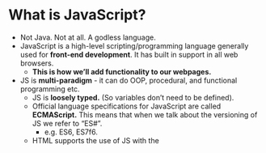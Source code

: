 ﻿# What is JavaScript? 

- Not Java. Not at all. A godless language.
- JavaScript is a high-level scripting/programming language generally used for **front-end development**. It has built in support in all web browsers. 
  - **This is how we’ll add functionality to our webpages.**
- JS is **multi-paradigm** - it can do OOP, procedural, and functional programming etc. 
  - JS is **loosely typed.** (So variables don’t need to be defined).
  - Official language specifications for JavaScript are called **ECMAScript.** This means that when we talk about the versioning of JS we refer to “ES#”. 
    - e.g. ES6, ES7f6.
  - HTML supports the use of JS with the <script> tag, allowing you to put raw JS into the HTML page. Generally though, **you will link to an external JS file using the <script> tag at the bottom of your HTML <body> tag.** 
    - Script tags can go either in the head or the body but best practice is **generally to put them at the very bottom of the body.** Errors like are more likely to pop up if you don’t. Also good for Search Engine Optimization, because you want the skeleton/content of your webpage to show up before the JS logic gets compiled.
  - JS was originally written by a single person in ~10 days. This means there are some quirks with the language that persist to this day. 
    - See notes below on type coercion for an example.

**JS Syntax**

- Comments in JS are the same as in java: `//this is a comment`
- JavaScript literals (primitives) are your typical non-object values; they can be numbers, strings, booleans, etc
  - **number** can hold multiple number types like integers or decimals.
  - **strings** are text, enclosed by either ‘single quotes’ or “double quotes”. If a number is enclosed in quotes, it’s a string.
- JavaScript has keywords like other languages that are reserved because they have specific meaning. Eg. var, let, break, case, catch, continue, do, else, if, new, throw, etc.
- Semicolons aren’t necessary but I still like to use them;

**JavaScript Variables**

- Variables store data values. The “=” is used for the assignment operator
  - E.g. `var a = “I am a variable”`
  - Identifiers (names of the variables) must start with either a letter, underscore, or $. They cannot start with numbers, though they can contain them. No spaces!!!
- There are **3 ways to declare a variable in JS.** (let and const were added in ES6)
  - var - older, default declaration
  - let - newer and preferred declaration for mutable variables. let can be block scoped (see below).
  - const - has the functionality as let, but once assigned it can not be changed. (Like a “final” variable in Java).
- There are **7 major data types** of JS variables: 
  - number - includes ints and floating point numbers etc. 
  - string - collection of characters
  - boolean - true or false
  - null - has no value 
  - undefined - the variable has not been assigned anything. It is only declared. 
  - object - objects in JS are collections of key/value pairs. Uses {}. 
  - Symbol - added in ES6, not commonly used. 
- **Other data types** and sub-data types: 
  - BigInt is used to hold large integers outside the ability of the standard number variable.
  - NaN (not a number) is technically of the data type number. It is returned when a mathematical operation encounters a problem and can not return a valid number value. 
- The “typeof” operator returns the data type of its operand. Very useful for debugs.
- Object subtypes: 
  - **Arrays** (Big differences from Java!) - Arrays are objects that have indices, like Java. However, **a single array can hold any number of different data types and their length is not fixed.**
  - Functions are also objects but they have greatly expanded functionality. 

**JS Operators**

- Arithmetic operators: +, -, \*, /, %, ++, --
- Comparison: >, <, >=, <=, !=, ==, ===
  - **=== will compare types AND value while == simply compares value** 
    - **(ie 6 == ‘6’ returns true but not 6 === ‘6’)**
  - **Eg false == 0 returns true, while false === 0 returns false;**
- Logical: &&, ||, !
- Assignment: =, +=, -=, \*=,  /=, %=
- Ternary: `<condition> ? <value1>:<value2>`
  - This is like a one line if/else statement. If the condition is true, value1 is the result, if false value2 is. 


**Control Flow**

- The typical control flow statements you know from Java are the same with JS EXCEPT:
- for loops
  - There are 2 special types of for loops. 
    - **for-in**: iterates over an object’s keys
      - `let person = {name:”Bob”,age:25}; // this is a JS object`
      - `for(let key in person) {console.log(person[key]);} //prints Bob and 25`
    - **for-of**: iterates over the values of an array.
      - `let arr = [12, “Susie”, true, 0]; //this is a JS array`
      - `for (let value of arr) {console.log(value);}//print 12 then Susie then true then 0.`  
    - Think for-in = objects, for-of = arrays. 

**Type Coercion**

- Type coercion is **the process of converting a value from one data type to another.** There is explicit and implicit type coercion.

- **Explicit type coercion** is when we specify that we want a type changed to another type. 
  - E.g. `number(“3”), String(123)`
  - //we’re simply specifying explicitly what data type we want a certain value to change to.

- **Implicit type coercion** is where JS will attempt to carry out your instructions by changing the type variable on its own. This happens when you apply operators to values of different types.
  - E.g. `“3” \* 2;`
  - //number - JS chooses this for us. Likely because you wouldn’t multiply a String
  - E.g. `“3” + 2;`
  - //string - Likely because you commonly concatenate strings 
- Type coercion is one of those areas where JS quirkiness really shines through


\*Started HelloJS here\*

**Truthy and Falsy Values (these are actually technical terms lol)**

- In JS, **any expression or value can be evaluated as a boolean.** We use the terms truthy and falsy to indicate what boolean something will be evaluated as even if they aren’t inherently booleans. 

- There are **6 values/expressions that return as false** 
  - The boolean false
  - An empty string e.g. var a = “ “; //a is falsy
  - Undefined
  - Null
  - NaN
  - 0
- Any other value besides these 6 will return a value of true

**JS Functions**

- A function is a reusable group of code that can be called anywhere in the program. **Analogous to Java methods.**
	- You declare a function using the “function” keyword. A function can take any number of parameters you choose.
		- `function myFunction(param1, param2){}`
	- Functions can return values using the “return” keyword. You do not have to specify a return type like in Java.
	- Javascript functions are objects and can be stored in variables

- **Anonymous functions** have no identifier (name). Can be held in a variable still.
	- E.g. `let anon = function(){}`
- **Arrow functions** are “one time use” functions that are written inline
  - Analogous to lambdas in Java, they are called arrow functions because the syntax uses “=>” to make an arrow
    - E.g. `(var1) => {console.log(var1);}`
- **Callback functions** are functions that get passed into another function as a parameter, and then the original function executes the parameterized function. 
  - This is helpful in writing **asynchronous JS code.** Code generally runs from top to bottom of the file - **if code is not happening in sequence, it is considered asynchronous.** 
  - All functions in JS are objects, which means that can be passed in as parameters of other functions.
- **Closures** - This is an old way of achieving encapsulation in JS.	
  - This is a nested function that can access the variables and arguments of its outer function, but can no longer change them.

\*Finished HelloJS\*

**JS Scopes**

- JS has two major divisions of scopes: Global and Local
  - **Global scoped** variables are **accessible anywhere** in the application
  - **Local scoped** variables are **accessible only in their location**. Local locations are defined by {curly braces}
- There are two flavors of local scopes
  - **Functional Scope:** Variables declared with any keyword inside a function. They’re only accessible inside that function.
  - **Block Scope:** Variables declared inside curly braces (but not specifically a function) that are declared with the let or const keywords. They will not be accessible outside that block of code. 
    - Variables declared with var are hoisted (see below) and therefore cannot be restricted to block scope. They are GLOBALLY scoped.

**Hoisting**

- Hoisting is a default JS mechanism where **variables (specifically vars) and function declarations are moved to the top of their scope** before code execution.
  - NOTE: The variable declarations are hoisted, but the assignment isn’t. Therefore, all vars = undefined until the assignment happens in the script.
- Variables declared with let and const are not hoisted.

- What’s the point?
  - “The compiler needs to know what variables and functions are defined in scope to know what will be visible to child scopes”. 
  - This lets us do stuff like call functions before they appear in the code


**“this” Keyword**

- In JavaScript the “this” keyword has multiple meanings based on where it’s used.
  - **“this” alone** refers to the global Object. (The window object)
  - **“this” in event handlers** refers to the HTML element that receives the event. (See event handling below)
    - E.g. `<button onclick = this.style.color=”green”>click me</button>`
    - As with other inline styling, this isn’t best practice
  - **“this” in Object Method Binding** (like a constructor) refers to the object.
    - E.g. `var people = function (name, age) {
this.name = name;
this.age = age;
}`

**JS Prototypal Inheritance**

- All JS objects have a **prototype**. This is implemented through the **\_\_proto\_\_ property.** This property is used to define **inheritance in JavaScript.**
  - An object’s \_\_proto\_\_ can be set to reference another object. This will make that referenced object the parents of the object that references it.
- The **top prototype** of all objects in **Object.prototype**. This is the value that is assigned to \_\_proto\_\_ by default. 
  - Analogous to the Object class in Java

**JS Classes**

- **Classes are a special type of function in javascript**
- You can define a class with a **class declaration**
  - You use the “class” keyword with the name of the class (like declaring a function but without parenthesis for parameters).
- You can also define a class with a **class expression**
  - Here, you define a variable and then assign it to an object with the class keyword
- Classes can have a special function in the class called a “constructor” that functions like a constructor in Java (initializes the object by assigning values to its variables.)

![](.imgs/JS_class_syntax.png)

## Document Object Model (DOM) 

- When you attach JS to HTML via the <script> tag, it will read that document and **convert the HTML elements into a JS object that can then be manipulated.**
  - This is a good look into how JS and HTML interact under the hood.
  - JS converts HTML elements into objects, hence Document Object Model

- The DOM is created as a “tree” where the root element <html> is the root of the tree, and the other elements “branch” out from the root. **Each element in the HTML is an object in the DOM.**

![](https://www.w3schools.com/js/pic_htmltree.gif)

- In JS, you **access the DOM with the “document” object.**
  - **DOM Selection** is **accessing the elements** of the HTML through the DOM object. 
    - `document.getElementById(“idName”)` will return a single element
    - `document.getElementsByClassName(“className”)` returns an Array of elements
    - And more!!!!!!
  - **DOM Manipulation** is JS **actually changing** the elements of the DOM during run time.
    - .setAttribute will actually change the attributes of a DOM element directly
    - .appendChild creates a new element as the direct child of another element

**JS Events**

- Events occur **when user interaction takes place on the web page**, such as clicking a button, hovering over something, or pressing a key on the keyboard.
- When events occur, we can use an **event handler** (event listener) to detect them, and perform a specific action.
- Commonly used events:
  - **onclick** - when a user clicks an element
  - ondblclick - user double clicks an element
  - **onmouseover** - when the user moves the mouse pointer over the element
  - onload - happens when the browser finishes loading the page
  - onunload - happens when the page is closed
  - onresize - happens when the window is minimized or maximized
  - onkeydown - when the user pressed down on a key. 
  - onkeyup - when the user releases a key. 
  - onsubmit - when a form is submitted. 

- **EventListener** is what we use to detect events and perform some action
  - The **addEventListener function** is built into JS to handle various events. 
    - It **“listens”** for a certain event to happen, then executes some logic.
  - The syntax: `element.addEventListener(event, function, useCapture)`
    - **event -** type of event being listened for (see above for some options)
    - **function -** what code to run when the event happen** 
    - useCapture how we tell the DOM how we want events to interact between parent/child elements. We won't go too deep on this.

\*HelloDOM demo here\*


## JS Fetch API 

- JS can use the Fetch API which is a modern and versatile means of **sending asynchronous requests.** 
  - Basically, this is how we send **HTTP Requests from the frontend.** 
  - Fetch’s use of **promise objects lets us gather HTTP Responses.**

- We use the **fetch() method** on the window object, which **returns a promise** (see below). 
  - fetch() takes two parameters:
    - A **URL** that the request is sent to
    - An **object** which can contain multiple options that define the HTTP Request. This whole second parameter
      - With it, you can set the HTTP verb, headers, body, etc.

- A **promise object** represents a value that **may not be yet available, but will be resolved in the future.** Instead of receiving the value, you get a “promise” that it’ll come later. 
  - Once a promise is created, it cannot be cancelled before it’s resolved. 

- Workflow:
  - The browser **sends a request to the server/api** and creates a **promise object for the response**
  - If the HTTP request **fails** (the response has an error status code), the promise resolves and the **Fetch API rejects the promise object**
  - If we get a successful response, **the promise returns in the Response Body**

- We can extract the response data with these **methods to access response body: **
  - Big one: **response.json() - takes the response body as JSON and returns a JS object.** 
  - **response.text()** - returns the response as plain text. 
  - **response.status()** - returns the status code of the response.
 	-response.status() is quite useful if you need to take different actions based on the status code returned. 
	-E.g. `if(response.status() === 200) { //do something}` `else if(response.status() === 404) { //do something else}`
	

- Keywords
  - **async** - this is added to functions to tell them to return a promise, rather than directly return a value
  - **await** - in an asynchronous function, await will pause the function until the promise is returned
  - \*\*These two keywords will go hand in hand

\*HelloFetch\*

**Timing Events**

- Timing events are used to **automate or run tasks after certain intervals of time.** The two main timing event we see are setTimeout() and setInterval()

- **setTimeout** takes a certain function, and an amount of milliseconds to wait before executing that function.
  - E.g. setTimeout(myFunction, 2000)
    - myFunction will run 2 seconds after being called
- **setInterval** takes a certain function, and executes it multiple times after a certain interval.
  - E.g. setInterval(myFunction, 2000)
    - myFunction will run every 2 seconds** 

- **Big picture:** setTimeout() invokes a function once after a wait time. setInterval() invokes a function repeatedly with a wait time between executions.


**JSON Web Token (JWT)**

- JSON Web Token (JWT) is an open standard that defines **a compact, self-contained way for transmitting information securely** between our server and client.
  - This is not Javascript specific! If you choose to use JWTs, it’ll facilitate frontend/backend communication.
- A JWT is essentially a string of characters that uniquely identifies a user. They have 3 parts:
  - The **header** typically contains the token (which is JWT) and the signing algorithm being used (such as HMAC).
  - The **payload** contains **claims,** which is the actual data being transmitted. 
  - Finally, the signature verifies that the payload was not changed along the way.
  - ![](Aspose.Words.7b5716e8-ba1e-4113-9261-3ca2baf0c4c5.002.png)
- Although JWTs can be encrypted to provide secrecy between the front/backend, we will focus on **signed tokens**
  - **Signed tokens** can verify the integrity of claims contained within it. The signature certifies that only the party holding the private key is the one that signed it. 
- Does that make sense? It didn’t to me. Think of JWTs sort of like a chip in a credit card. It allows the transaction, uniquely identifies the cardholder, and assures to the system that this transaction is legitimate. It’s an authentication and security step.

**The Rest and Spread Operators**

- In Javascript, there are two operators that use ellipses (...). Let’s see how they’re different.

- **The Rest Operator is used in a function’s parameters.** It allows us to take values the user inputs into an **Array.** 
  - Sounds a little confusing, but this code snippet should make more sense.

![](Aspose.Words.7b5716e8-ba1e-4113-9261-3ca2baf0c4c5.003.png) 

- This is a little more clear - the rest operator lets you put *the rest* of the inputted values into an Array to be used in the function. This allows for **code flexibility.**


- **The Spread Operator** is a bit easier to understand. It lets you ***spread* iterators into individual values.** 

![](Aspose.Words.7b5716e8-ba1e-4113-9261-3ca2baf0c4c5.004.png)

- This lends to the concept of **destructuring assignment**, which is a Javascript expression that lets you unpack values from Arrays or other objects into individual values.
